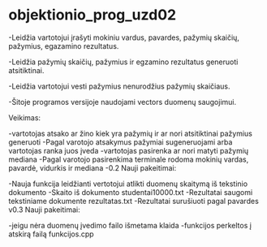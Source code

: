 # objektionio_prog_uzd02

-Leidžia vartotojui įrašyti mokiniu vardus, pavardes, pažymių skaičių, pažymius, egazamino rezultatus.

-Leidžia pažymių skaičių, pažymius ir egzamino rezultatus generuoti atsitiktinai.

-Leidžia vartotojui vesti pažymius nenurodžius pažymių skaičiaus.

-Šitoje programos versijoje naudojami vectors duomenų saugojimui.

Veikimas:

-vartotojas atsako ar žino kiek yra pažymių ir ar nori atsitiktinai pažymius generuoti
-Pagal varotojo atsakymus pažymiai sugeneruojami arba vartotojas ranka juos įveda
-vartotojas pasirenka ar nori matyti pažymių mediana
-Pagal varotojo pasirenkima terminale rodoma mokinių vardas, pavardė, vidurkis ir mediana
-0.2 Nauji pakeitimai:

-Nauja funkcija leidžianti vertotojui atlikti duomenų skaitymą iš tekstinio dokumento
-Skaito iš dokumento studentai10000.txt
-Rezultatai saugomi tekstiniame dokumente rezultatas.txt
-Rezultatai surušiuoti pagal pavardes
v0.3 Nauji pakeitimai:

-jeigu nėra duomenų įvedimo failo išmetama klaida
-funkcijos perkeltos į atskirą failą funkcijos.cpp
